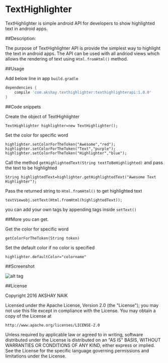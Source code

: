 # TextHighlighter 

TextHighlighter is simple android API for developers to show highlighted text in android apps.

##Description:

The purpose of TextHighlighter API is provide the simplest way to highlight the text in android apps.
The API can be used with all andriod views which allows the rendering of text using ```Html.fromHtml()``` method.

##Usage

Add below line in app ```build.gradle```

 
```gradle
dependencies {
	compile 'com.akshay.texthighlighter:texthighlighterapi:1.0.0'
}
```

##Code snippets

Create the object of TextHighlighter

```TextHighlighter highlighter=new TextHighlighter();```

Set the color for specific word

```
highlighter.setColorForTheToken("Awesome","red");
highlighter.setColorForTheToken("Text","purple");
highlighter.setColorForTheToken("Highlighter","blue");
```

Call the method ```getHighlightedText(String textToBeHighlighted)``` and pass the text to be highlighted

```
String highlightedText=highlighter.getHighlightedText("Awesome Text Highlighter");
```

Pass the returned string to ```Html.fromHtml()``` to get highlighted text

``` textViewobj.setText(Html.fromHtml(highlightedText)); ```

you can add your own tags by appending tags inside ```setText()``` 

##More you can get.

Get the color for specific word

```getColorForTheToken(String token)```

Set the default color if no color is specified

``` highlighter.defaultColor="colorname" ```

##Screenshot


![alt tag](TextHighlighter/scrennshot.jpg)



##License

Copyright 2016 AKSHAY NAIK

Licensed under the Apache License, Version 2.0 (the "License");
you may not use this file except in compliance with the License.
You may obtain a copy of the License at

    http://www.apache.org/licenses/LICENSE-2.0

Unless required by applicable law or agreed to in writing, software
distributed under the License is distributed on an "AS IS" BASIS,
WITHOUT WARRANTIES OR CONDITIONS OF ANY KIND, either express or implied.
See the License for the specific language governing permissions and
limitations under the License.





